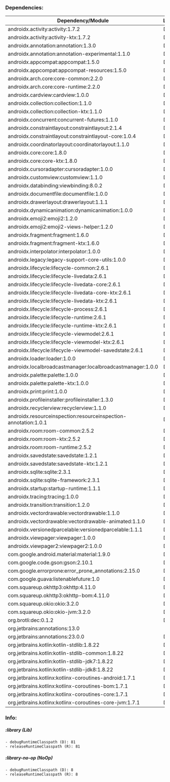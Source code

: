 ### Dependencies:
| Dependency/Module                                               | Lib | NoOp |
| --------------------------------------------------------------- |:---:|:----:|
| androidx.activity:activity:1.7.2                                | DR  |      |
| androidx.activity:activity-ktx:1.7.2                            | DR  |      |
| androidx.annotation:annotation:1.3.0                            | DR  |      |
| androidx.annotation:annotation-experimental:1.1.0               | DR  |      |
| androidx.appcompat:appcompat:1.5.0                              | DR  |      |
| androidx.appcompat:appcompat-resources:1.5.0                    | DR  |      |
| androidx.arch.core:core-common:2.2.0                            | DR  |      |
| androidx.arch.core:core-runtime:2.2.0                           | DR  |      |
| androidx.cardview:cardview:1.0.0                                | DR  |      |
| androidx.collection:collection:1.1.0                            | DR  |      |
| androidx.collection:collection-ktx:1.1.0                        | DR  |      |
| androidx.concurrent:concurrent-futures:1.1.0                    | DR  |      |
| androidx.constraintlayout:constraintlayout:2.1.4                | DR  |      |
| androidx.constraintlayout:constraintlayout-core:1.0.4           | DR  |      |
| androidx.coordinatorlayout:coordinatorlayout:1.1.0              | DR  |      |
| androidx.core:core:1.8.0                                        | DR  |      |
| androidx.core:core-ktx:1.8.0                                    | DR  |      |
| androidx.cursoradapter:cursoradapter:1.0.0                      | DR  |      |
| androidx.customview:customview:1.1.0                            | DR  |      |
| androidx.databinding:viewbinding:8.0.2                          | DR  |      |
| androidx.documentfile:documentfile:1.0.0                        | DR  |      |
| androidx.drawerlayout:drawerlayout:1.1.1                        | DR  |      |
| androidx.dynamicanimation:dynamicanimation:1.0.0                | DR  |      |
| androidx.emoji2:emoji2:1.2.0                                    | DR  |      |
| androidx.emoji2:emoji2-views-helper:1.2.0                       | DR  |      |
| androidx.fragment:fragment:1.6.0                                | DR  |      |
| androidx.fragment:fragment-ktx:1.6.0                            | DR  |      |
| androidx.interpolator:interpolator:1.0.0                        | DR  |      |
| androidx.legacy:legacy-support-core-utils:1.0.0                 | DR  |      |
| androidx.lifecycle:lifecycle-common:2.6.1                       | DR  |      |
| androidx.lifecycle:lifecycle-livedata:2.6.1                     | DR  |      |
| androidx.lifecycle:lifecycle-livedata-core:2.6.1                | DR  |      |
| androidx.lifecycle:lifecycle-livedata-core-ktx:2.6.1            | DR  |      |
| androidx.lifecycle:lifecycle-livedata-ktx:2.6.1                 | DR  |      |
| androidx.lifecycle:lifecycle-process:2.6.1                      | DR  |      |
| androidx.lifecycle:lifecycle-runtime:2.6.1                      | DR  |      |
| androidx.lifecycle:lifecycle-runtime-ktx:2.6.1                  | DR  |      |
| androidx.lifecycle:lifecycle-viewmodel:2.6.1                    | DR  |      |
| androidx.lifecycle:lifecycle-viewmodel-ktx:2.6.1                | DR  |      |
| androidx.lifecycle:lifecycle-viewmodel-savedstate:2.6.1         | DR  |      |
| androidx.loader:loader:1.0.0                                    | DR  |      |
| androidx.localbroadcastmanager:localbroadcastmanager:1.0.0      | DR  |      |
| androidx.palette:palette:1.0.0                                  | DR  |      |
| androidx.palette:palette-ktx:1.0.0                              | DR  |      |
| androidx.print:print:1.0.0                                      | DR  |      |
| androidx.profileinstaller:profileinstaller:1.3.0                | DR  |      |
| androidx.recyclerview:recyclerview:1.1.0                        | DR  |      |
| androidx.resourceinspection:resourceinspection-annotation:1.0.1 | DR  |      |
| androidx.room:room-common:2.5.2                                 | DR  |      |
| androidx.room:room-ktx:2.5.2                                    | DR  |      |
| androidx.room:room-runtime:2.5.2                                | DR  |      |
| androidx.savedstate:savedstate:1.2.1                            | DR  |      |
| androidx.savedstate:savedstate-ktx:1.2.1                        | DR  |      |
| androidx.sqlite:sqlite:2.3.1                                    | DR  |      |
| androidx.sqlite:sqlite-framework:2.3.1                          | DR  |      |
| androidx.startup:startup-runtime:1.1.1                          | DR  |      |
| androidx.tracing:tracing:1.0.0                                  | DR  |      |
| androidx.transition:transition:1.2.0                            | DR  |      |
| androidx.vectordrawable:vectordrawable:1.1.0                    | DR  |      |
| androidx.vectordrawable:vectordrawable-animated:1.1.0           | DR  |      |
| androidx.versionedparcelable:versionedparcelable:1.1.1          | DR  |      |
| androidx.viewpager:viewpager:1.0.0                              | DR  |      |
| androidx.viewpager2:viewpager2:1.0.0                            | DR  |      |
| com.google.android.material:material:1.9.0                      | DR  |      |
| com.google.code.gson:gson:2.10.1                                | DR  |      |
| com.google.errorprone:error_prone_annotations:2.15.0            | DR  |      |
| com.google.guava:listenablefuture:1.0                           | DR  |      |
| com.squareup.okhttp3:okhttp:4.11.0                              | DR  |  DR  |
| com.squareup.okhttp3:okhttp-bom:4.11.0                          | DR  |      |
| com.squareup.okio:okio:3.2.0                                    | DR  |  DR  |
| com.squareup.okio:okio-jvm:3.2.0                                | DR  |  DR  |
| org.brotli:dec:0.1.2                                            | DR  |      |
| org.jetbrains:annotations:13.0                                  |     |  DR  |
| org.jetbrains:annotations:23.0.0                                | DR  |      |
| org.jetbrains.kotlin:kotlin-stdlib:1.8.22                       | DR  |  DR  |
| org.jetbrains.kotlin:kotlin-stdlib-common:1.8.22                | DR  |  DR  |
| org.jetbrains.kotlin:kotlin-stdlib-jdk7:1.8.22                  | DR  |  DR  |
| org.jetbrains.kotlin:kotlin-stdlib-jdk8:1.8.22                  | DR  |  DR  |
| org.jetbrains.kotlinx:kotlinx-coroutines-android:1.7.1          | DR  |      |
| org.jetbrains.kotlinx:kotlinx-coroutines-bom:1.7.1              | DR  |      |
| org.jetbrains.kotlinx:kotlinx-coroutines-core:1.7.1             | DR  |      |
| org.jetbrains.kotlinx:kotlinx-coroutines-core-jvm:1.7.1         | DR  |      |

### Info:
##### :library (Lib)
	- debugRuntimeClasspath (D): 81
	- releaseRuntimeClasspath (R): 81
##### :library-no-op (NoOp)
	- debugRuntimeClasspath (D): 8
	- releaseRuntimeClasspath (R): 8
